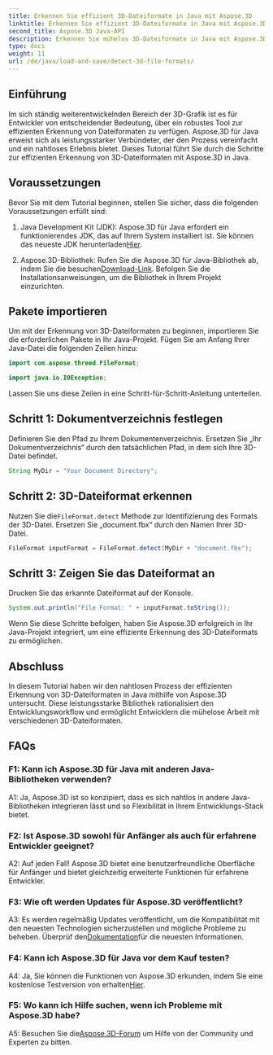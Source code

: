 ```yaml
---
title: Erkennen Sie effizient 3D-Dateiformate in Java mit Aspose.3D
linktitle: Erkennen Sie effizient 3D-Dateiformate in Java mit Aspose.3D
second_title: Aspose.3D Java-API
description: Erkennen Sie mühelos 3D-Dateiformate in Java mit Aspose.3D. Optimieren Sie Ihren Entwicklungsprozess mit dieser leistungsstarken Bibliothek.
type: docs
weight: 11
url: /de/java/load-and-save/detect-3d-file-formats/
---
```

## Einführung

Im sich ständig weiterentwickelnden Bereich der 3D-Grafik ist es für Entwickler von entscheidender Bedeutung, über ein robustes Tool zur effizienten Erkennung von Dateiformaten zu verfügen. Aspose.3D für Java erweist sich als leistungsstarker Verbündeter, der den Prozess vereinfacht und ein nahtloses Erlebnis bietet. Dieses Tutorial führt Sie durch die Schritte zur effizienten Erkennung von 3D-Dateiformaten mit Aspose.3D in Java.

## Voraussetzungen

Bevor Sie mit dem Tutorial beginnen, stellen Sie sicher, dass die folgenden Voraussetzungen erfüllt sind:

1. Java Development Kit (JDK): Aspose.3D für Java erfordert ein funktionierendes JDK, das auf Ihrem System installiert ist. Sie können das neueste JDK herunterladen[Hier](https://www.oracle.com/java/technologies/javase-downloads.html).

2.  Aspose.3D-Bibliothek: Rufen Sie die Aspose.3D für Java-Bibliothek ab, indem Sie die besuchen[Download-Link](https://releases.aspose.com/3d/java/). Befolgen Sie die Installationsanweisungen, um die Bibliothek in Ihrem Projekt einzurichten.

## Pakete importieren

Um mit der Erkennung von 3D-Dateiformaten zu beginnen, importieren Sie die erforderlichen Pakete in Ihr Java-Projekt. Fügen Sie am Anfang Ihrer Java-Datei die folgenden Zeilen hinzu:

```java
import com.aspose.threed.FileFormat;

import java.io.IOException;
```

Lassen Sie uns diese Zeilen in eine Schritt-für-Schritt-Anleitung unterteilen.

## Schritt 1: Dokumentverzeichnis festlegen

Definieren Sie den Pfad zu Ihrem Dokumentenverzeichnis. Ersetzen Sie „Ihr Dokumentverzeichnis“ durch den tatsächlichen Pfad, in dem sich Ihre 3D-Datei befindet.

```java
String MyDir = "Your Document Directory";
```

## Schritt 2: 3D-Dateiformat erkennen

 Nutzen Sie die`FileFormat.detect` Methode zur Identifizierung des Formats der 3D-Datei. Ersetzen Sie „document.fbx“ durch den Namen Ihrer 3D-Datei.

```java
FileFormat inputFormat = FileFormat.detect(MyDir + "document.fbx");
```

## Schritt 3: Zeigen Sie das Dateiformat an

Drucken Sie das erkannte Dateiformat auf der Konsole.

```java
System.out.println("File Format: " + inputFormat.toString());
```

Wenn Sie diese Schritte befolgen, haben Sie Aspose.3D erfolgreich in Ihr Java-Projekt integriert, um eine effiziente Erkennung des 3D-Dateiformats zu ermöglichen.

## Abschluss

In diesem Tutorial haben wir den nahtlosen Prozess der effizienten Erkennung von 3D-Dateiformaten in Java mithilfe von Aspose.3D untersucht. Diese leistungsstarke Bibliothek rationalisiert den Entwicklungsworkflow und ermöglicht Entwicklern die mühelose Arbeit mit verschiedenen 3D-Dateiformaten.

## FAQs

### F1: Kann ich Aspose.3D für Java mit anderen Java-Bibliotheken verwenden?

A1: Ja, Aspose.3D ist so konzipiert, dass es sich nahtlos in andere Java-Bibliotheken integrieren lässt und so Flexibilität in Ihrem Entwicklungs-Stack bietet.

### F2: Ist Aspose.3D sowohl für Anfänger als auch für erfahrene Entwickler geeignet?

A2: Auf jeden Fall! Aspose.3D bietet eine benutzerfreundliche Oberfläche für Anfänger und bietet gleichzeitig erweiterte Funktionen für erfahrene Entwickler.

### F3: Wie oft werden Updates für Aspose.3D veröffentlicht?

 A3: Es werden regelmäßig Updates veröffentlicht, um die Kompatibilität mit den neuesten Technologien sicherzustellen und mögliche Probleme zu beheben. Überprüf den[Dokumentation](https://reference.aspose.com/3d/java/)für die neuesten Informationen.

### F4: Kann ich Aspose.3D für Java vor dem Kauf testen?

 A4: Ja, Sie können die Funktionen von Aspose.3D erkunden, indem Sie eine kostenlose Testversion von erhalten[Hier](https://releases.aspose.com/).

### F5: Wo kann ich Hilfe suchen, wenn ich Probleme mit Aspose.3D habe?

A5: Besuchen Sie die[Aspose.3D-Forum](https://forum.aspose.com/c/3d/18) um Hilfe von der Community und Experten zu bitten.